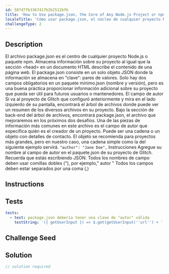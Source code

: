 ```yaml
---
id: 587d7fb3367417b2b2512bfb
title: 'How to Use package.json, the Core of Any Node.js Project or npm Package'
localeTitle: 'Cómo usar package.json, el núcleo de cualquier proyecto Node.js o paquete npm'
challengeType: 2
---
```


## Description
<section id='description'>
El archivo package.json es el centro de cualquier proyecto Node.js o paquete npm. Almacena información sobre su proyecto al igual que la sección &lt;head&gt; en un documento HTML describe el contenido de una página web. El package.json consiste en un solo objeto JSON donde la información se almacena en "clave": pares de valores. Solo hay dos campos obligatorios en un paquete mínimo.json (nombre y versión), pero es una buena práctica proporcionar información adicional sobre su proyecto que pueda ser útil para futuros usuarios o mantenedores.
El campo de autor
Si va al proyecto de Glitch que configuró anteriormente y mira en el lado izquierdo de su pantalla, encontrará el árbol de archivos donde puede ver un resumen de los diversos archivos en su proyecto. Bajo la sección de back-end del árbol de archivos, encontrará package.json, el archivo que mejoraremos en los próximos dos desafíos.
Una de las piezas de información más comunes en este archivo es el campo de autor que especifica quién es el creador de un proyecto. Puede ser una cadena o un objeto con detalles de contacto. El objeto se recomienda para proyectos más grandes, pero en nuestro caso, una cadena simple como la del siguiente ejemplo servirá.
<code>"author": "Jane Doe",</code>
Instrucciones
Agregue su nombre al campo de autor en el paquete.json de su proyecto de Glitch.
Recuerda que estás escribiendo JSON.
Todos los nombres de campo deben usar comillas dobles ("), por ejemplo," autor "
Todos los campos deben estar separados por una coma (,)
</section>

## Instructions
<section id='instructions'>

</section>

## Tests
<section id='tests'>

```yml
tests:
  - text: package.json debería tener una clave de "autor" válida
    testString: '({ getUserInput }) => $.get(getUserInput(''url'') + ''/_api/package.json'').then(data => { var packJson = JSON.parse(data); assert(packJson.author, ''"author" is missing''); }, xhr => { throw new Error(xhr.responseText); })'

```

</section>

## Challenge Seed
<section id='challengeSeed'>

</section>

## Solution
<section id='solution'>

```js
// solution required
```
</section>
